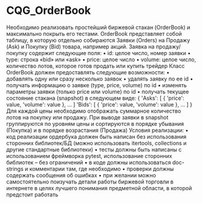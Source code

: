 # CQG_OrderBook

Необходимо реализовать простейший биржевой стакан (OrderBook) и максимально покрыть его
тестами.
OrderBook представляет собой таблицу, в которую отдельно собираются Заявки (Orders) на
Продажу (Ask) и Покупку (Bid) товара, например акций.
Заявка на продажу/покупку содержит следующие поля:
• id: целое число, номер заявки
• type: строка «bid» или «ask»
• price: целое число
• volume: целое число, количество лотов, которое готов продать или купить трейдер
Класс OrderBook должен предоставлять следующие возможности:
• добавлять одну или сразу несколько заявок
• удалять заявку по ее id
• получать информацию о заявке (type, price, volume) по id
• изменять параметры заявки (только price или volume) по id
• получать текущее состояние стакана (snapshot) в следующем виде:
{
'Asks': [
{
'price': value,
'volume': value
},
...
]
'Bids': [
{
'price': value,
'volume': value
},
...
]
}
Для каждой цены необходимо отображать суммарное количество лотов на покупку или продажу.
При выводе заявки в snapshot группируются по уровням цены и сортируются в порядке убывания
(Покупка) и в порядке возрастания (Продажа)
Условия реализации:
• код реализации ордербука должен быть написан без использования сторонних
библиотек/БД (можно использовать itertools, collections и другие стандартные библиотеки)
• тесты должны быть написаны с использованием фреймворка pytest, использование
сторонних библиотек – без ограничений
• в коде должны использоваться doc-strings и комментарии там, где необходимо
• проверки должны содержать сообщения об ошибках
• при желании можно самостоятельно поизучать детали работы биржевой торговли в
интернете в целях лучшего понимания предметной области, в которой предстоит работать